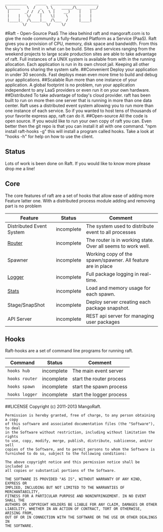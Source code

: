 	__________    _____  ______________________
	\______   \  /  _  \ \_   _____/\__    ___/
	 |       _/ /  /_\  \ |    __)    |    |   
	 |    |   \/    |    \|     \     |    |   
	 |____|_  /\____|__  /\___  /     |____|   
	        \/         \/     \/               
	


#Raft - Open-Source PaaS
The idea behind raft and mangoraft.com is to give the node community a fully-featured Platform as a Service (PaaS). 
Raft gives you a provision of CPU, memory, disk space and bandwidth. From this the sky's the limit in what can be build. Sites and services ranging from the weekend projects to large scale production sites are able to take advantage of raft. Full instances of a UNIX system is available from with in the running allocation. Each application is run in its own chroot jail. Keeping all other applications sharing the system safe.
##Convenient 
Deploy your application in under 30 seconds. Fast deploys mean even more time to build and debug your applications.
##Scalable 
Run more than one instance of your application. A global footprint is no problem, run your application independent to any LaaS providers or even run it on your own hardware.
##Distributed
 To take advantage of today's cloud provider. raft has been built to run on more then one server that is running in more than one data center. Raft uses a distributed event system allowing you to run more than one instance of each service. So if you wanted to host tens of thousands of your favorite express app, raft can do it. 
##Open-source
All the code is open source. If you would like to run your own copy of raft you can. Even better then the git repo is that you can install it all with one command. "npm install raft-hooks -g" this will install a program called hooks. Take a look at "hooks -h" for help on how to use the client.
## Status
Lots of work is been done on Raft. If you would like to know more please drop me a line!

## Core
The core features of raft are a set of hooks that allow ease of adding more Feature latter one. With a distributed process module adding and removing part is no problem

| Feature  | Status | Comment |
| ------------- | ------------- | ------------- |
| Distributed Event System    | incomplete    | The system used to distribute event to all processes    |
| [Router](https://github.com/MangoRaft/Router)    | incomplete    | The router is in working state. Over all seems to work well.    |
| Spawner    | incomplete    | Working copy of the spawn/spawner. All feature are in place    |
| [Logger](https://github.com/MangoRaft/Logger)    | incomplete    | Full package logging in real-time.    |
| [Stats](https://github.com/MangoRaft/Spawn-Stats)    | incomplete    | Load and memory usage for each spawn.    |
| Stage/SnapShot    | incomplete    | Deploy server creating each package snapshot.    |
| API Server    | incomplete    | REST api server for managing user packages    |

## Hooks
Raft-hooks are a set of command line programs for running raft.

| Command  | Status | Comment |
| ------------- | ------------- | ------------- |
| `hooks hub`    | incomplete    | The main event server    |
| `hooks router`    | incomplete    | start the router process    |
| `hooks spawn`    | incomplete    | start the spawn process    |
| `hooks logger`    | incomplete    | start the logger process    |

##LICENSE
	Copyright (c) 2011-2013 MangoRaft.
	
	Permission is hereby granted, free of charge, to any person obtaining a copy
	of this software and associated documentation files (the "Software"), to deal
	in the Software without restriction, including without limitation the rights
	to use, copy, modify, merge, publish, distribute, sublicense, and/or sell
	copies of the Software, and to permit persons to whom the Software is
	furnished to do so, subject to the following conditions:
	
	The above copyright notice and this permission notice shall be included in
	all copies or substantial portions of the Software.
	
	THE SOFTWARE IS PROVIDED "AS IS", WITHOUT WARRANTY OF ANY KIND, EXPRESS OR
	IMPLIED, INCLUDING BUT NOT LIMITED TO THE WARRANTIES OF MERCHANTABILITY,
	FITNESS FOR A PARTICULAR PURPOSE AND NONINFRINGEMENT. IN NO EVENT SHALL THE
	AUTHORS OR COPYRIGHT HOLDERS BE LIABLE FOR ANY CLAIM, DAMAGES OR OTHER
	LIABILITY, WHETHER IN AN ACTION OF CONTRACT, TORT OR OTHERWISE, ARISING FROM,
	OUT OF OR IN CONNECTION WITH THE SOFTWARE OR THE USE OR OTHER DEALINGS IN
	THE SOFTWARE.
